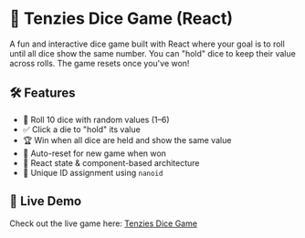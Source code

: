 # 🎲 Tenzies Dice Game (React)

A fun and interactive dice game built with React where your goal is to roll until all dice show the same number. You can "hold" dice to keep their value across rolls. The game resets once you've won!

## 🛠️ Features

- 🎲 Roll 10 dice with random values (1–6)
- ✅ Click a die to "hold" its value
- 🏆 Win when all dice are held and show the same value
- 🔁 Auto-reset for new game when won
- 🧠 React state & component-based architecture
- 🎯 Unique ID assignment using `nanoid`

## 🚀 Live Demo

Check out the live game here: [Tenzies Dice Game](https://shobika-tenzies.netlify.app/)

